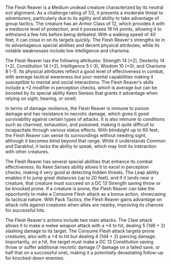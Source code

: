 The Flesh Reaver is a Medium undead creature characterized by its neutral evil alignment. As a challenge rating of 1/2, it presents a moderate threat to adventurers, particularly due to its agility and ability to take advantage of group tactics. The creature has an Armor Class of 12, which provides it with a mediocre level of protection, and it possesses 19 hit points, allowing it to withstand a few hits before being defeated. With a walking speed of 40 feet, it can close in on its targets quickly. The Flesh Reaver's strengths lie in its advantageous special abilities and decent physical attributes, while its notable weaknesses include low intelligence and charisma.

The Flesh Reaver has the following attributes: Strength 14 (+2), Dexterity 14 (+2), Constitution 14 (+2), Intelligence 5 (-3), Wisdom 10 (+0), and Charisma 8 (-1). Its physical attributes reflect a good level of effectiveness in combat, with average tactical awareness but poor mental capabilities making it susceptible to mental and social interactions. The Flesh Reaver's skills include a +2 modifier in perception checks, which is average but can be boosted by its special ability Keen Senses that grants it advantage when relying on sight, hearing, or smell.

In terms of damage resilience, the Flesh Reaver is immune to poison damage and has resistance to necrotic damage, which gives it good survivability against certain types of attacks. It is also immune to conditions such as charmed, exhaustion, and poisoned, making it quite difficult to incapacitate through various status effects. With blindsight up to 60 feet, the Flesh Reaver can sense its surroundings without needing sight, although it becomes blind beyond that range. While it understands Common and Darakhul, it lacks the ability to speak, which may limit its interaction with other creatures.

The Flesh Reaver has several special abilities that enhance its combat effectiveness. Its Keen Senses ability allows it to excel in perception checks, making it very good at detecting hidden threats. The Leap ability enables it to jump great distances (up to 20 feet), and if it lands near a creature, that creature must succeed on a DC 13 Strength saving throw or be knocked prone. If a creature is prone, the Flesh Reaver can take the opportunity to make a Consume Flesh attack as a bonus action, showcasing its tactical nature. With Pack Tactics, the Flesh Reaver gains advantage on attack rolls against creatures when allies are nearby, improving its chances for successful hits.

The Flesh Reaver's actions include two main attacks. The Claw attack allows it to make a melee weapon attack with a +4 to hit, dealing 5 (1d6 + 2) slashing damage to its target. The Consume Flesh attack targets prone creatures, also with a +4 to hit but dealing 4 (1d4 + 2) piercing damage. Importantly, on a hit, the target must make a DC 13 Constitution saving throw or suffer additional necrotic damage (7 damage on a failed save, or half that on a successful one), making it a potentially devastating follow-up for knocked-down enemies.